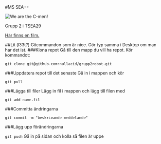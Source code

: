 #MS SEA++


![We are the C-men!](http://i.imgur.com/1o7EmbK.png)

Grupp 2 i TSEA29

<a href="https://www.youtube.com/watch?v=q34f2McGfQo&feature=youtu.be">Här finns en film.</a>


##Lit (l33t?) Gitcommandon som är nice.
Gör typ samma i Desktop om man har det ist.
###Klona repot
Gå till den mapp du vill ha repot.
Kör kommandot:


`git clone git@github.com:nullacid/grupp2robot.git`

###Uppdatera repot till det senaste
Gå in i mappen och kör

`git pull`

###Lägga till filer
Lägg in fil i mappen och lägg till filen med

`git add name.fil`

###Committa ändringarna

`git commit -m "beskrivande meddelande"`

###Lägg upp förändringarna

`git push`
Gå in på sidan och kolla så filen är uppe
